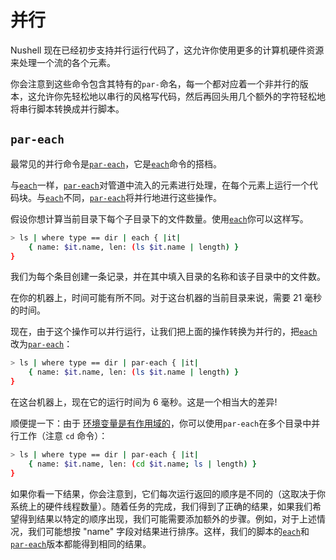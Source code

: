 # 并行

Nushell 现在已经初步支持并行运行代码了，这允许你使用更多的计算机硬件资源来处理一个流的各个元素。

你会注意到这些命令包含其特有的`par-`命名，每一个都对应着一个非并行的版本，这允许你先轻松地以串行的风格写代码，然后再回头用几个额外的字符轻松地将串行脚本转换成并行脚本。

## `par-each`

最常见的并行命令是[`par-each`](/book/commands/par-each.md)，它是[`each`](/book/commands/each.md)命令的搭档。

与[`each`](/book/commands/each.md)一样，[`par-each`](/book/commands/par-each.md)对管道中流入的元素进行处理，在每个元素上运行一个代码块。与[`each`](/book/commands/each.md)不同，[`par-each`](/book/commands/par-each.md)将并行地进行这些操作。

假设你想计算当前目录下每个子目录下的文件数量。使用[`each`](/book/commands/each.md)你可以这样写。

```bash
> ls | where type == dir | each { |it|
    { name: $it.name, len: (ls $it.name | length) }
}
```

我们为每个条目创建一条记录，并在其中填入目录的名称和该子目录中的文件数。

在你的机器上，时间可能有所不同。对于这台机器的当前目录来说，需要 21 毫秒的时间。

现在，由于这个操作可以并行运行，让我们把上面的操作转换为并行的，把[`each`](/book/commands/each.md)改为[`par-each`](/book/commands/par-each.md)：

```bash
> ls | where type == dir | par-each { |it|
    { name: $it.name, len: (ls $it.name | length) }
}
```

在这台机器上，现在它的运行时间为 6 毫秒。这是一个相当大的差异!

顺便提一下：由于 [环境变量是有作用域的](environment.md#作用域)，你可以使用`par-each`在多个目录中并行工作（注意 `cd` 命令）：

```bash
> ls | where type == dir | par-each { |it|
    { name: $it.name, len: (cd $it.name; ls | length) }
}
```

如果你看一下结果，你会注意到，它们每次运行返回的顺序是不同的（这取决于你系统上的硬件线程数量）。随着任务的完成，我们得到了正确的结果，如果我们希望得到结果以特定的顺序出现，我们可能需要添加额外的步骤。例如，对于上述情况，我们可能想按 "name" 字段对结果进行排序。这样，我们的脚本的[`each`](/book/commands/each.md)和[`par-each`](/book/commands/par-each.md)版本都能得到相同的结果。
